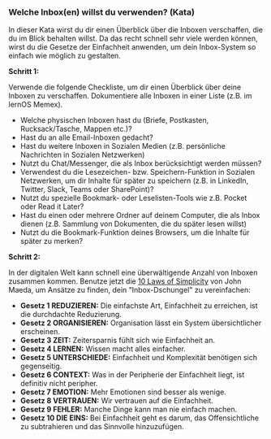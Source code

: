 ### Welche Inbox(en) willst du verwenden? (Kata)

In dieser Kata wirst du dir einen Überblick über die Inboxen verschaffen, die du im Blick behalten willst. Da das recht schnell sehr viele werden können, wirst du die Gesetze der Einfachheit anwenden, um dein Inbox-System so einfach wie möglich zu gestalten.



**Schritt 1:**

Verwende die folgende Checkliste, um dir einen Überblick über deine Inboxen zu verschaffen. Dokumentiere alle Inboxen in einer Liste (z.B. im lernOS Memex).

* Welche physischen Inboxen hast du (Briefe, Postkasten, Rucksack/Tasche, Mappen etc.)?
* Hast du an alle Email-Inboxen gedacht?
* Hast du weitere Inboxen in Sozialen Medien (z.B. persönliche Nachrichten in Sozialen Netzwerken)
* Nutzt du Chat/Messenger, die als Inbox berücksichtigt werden müssen?
* Verwendest du die Lesezeichen- bzw. Speichern-Funktion in Sozialen Netzwerken, um dir Inhalte für später zu speichern (z.B. in LinkedIn, Twitter, Slack, Teams oder SharePoint)?
* Nutzt du spezielle Bookmark- oder Leselisten-Tools wie z.B. Pocket oder Read it Later?
* Hast du einen oder mehrere Ordner auf deinem Computer, die als Inbox dienen (z.B. Sammlung von Dokumenten, die du später lesen willst)
* Nutzt du die Bookmark-Funktion deines Browsers, um die Inhalte für später zu merken?



**Schritt 2:**

In der digitalen Welt kann schnell eine überwältigende Anzahl von Inboxen zusammen kommen. Benutze jetzt die [10 Laws of Simplicity](http://lawsofsimplicity.com/) von John Maeda, um Ansätze zu finden, dein "Inbox-Dschungel" zu vereinfachen:

* **Gesetz 1 REDUZIEREN:** Die einfachste Art, Einfachheit zu erreichen, ist die durchdachte Reduzierung.
* **Gesetz 2 ORGANISIEREN:** Organisation lässt ein System übersichtlicher erscheinen.
* **Gesetz 3 ZEIT:** Zeitersparnis fühlt sich wie Einfachheit an.
* **Gesetz 4 LERNEN:** Wissen macht alles einfacher.
* **Gesetz 5 UNTERSCHIEDE:** Einfachheit und Komplexität benötigen sich gegenseitig.
* **Gesetz 6 CONTEXT:** Was in der Peripherie der Einfachheit liegt, ist definitiv nicht peripher.
* **Gesetz 7 EMOTION:** Mehr Emotionen sind besser als wenige.
* **Gesetz 8 VERTRAUEN:** Wir vertrauen auf die Einfachheit.
* **Gesetz 9 FEHLER:** Manche Dinge kann man nie einfach machen.
* **Gesetz 10 DIE EINS:** Bei Einfachheit geht es darum, das Offensichtliche zu subtrahieren und das Sinnvolle hinzuzufügen.

